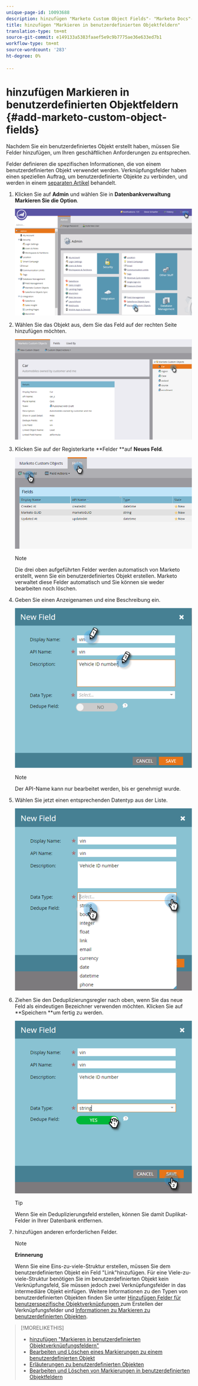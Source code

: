 ```yaml
---
unique-page-id: 10093688
description: hinzufügen "Marketo Custom Object Fields"- "Marketo Docs"- Produktdokumentation
title: hinzufügen "Markieren in benutzerdefinierten Objektfeldern"
translation-type: tm+mt
source-git-commit: e149133a5383faaef5e9c9b7775ae36e633ed7b1
workflow-type: tm+mt
source-wordcount: '283'
ht-degree: 0%

---
```



# hinzufügen Markieren in benutzerdefinierten Objektfeldern {#add-marketo-custom-object-fields}

Nachdem Sie ein benutzerdefiniertes Objekt erstellt haben, müssen Sie Felder hinzufügen, um Ihren geschäftlichen Anforderungen zu entsprechen.

Felder definieren die spezifischen Informationen, die von einem benutzerdefinierten Objekt verwendet werden. Verknüpfungsfelder haben einen speziellen Auftrag, um benutzerdefinierte Objekte zu verbinden, und werden in einem [separaten Artikel](add-marketo-custom-object-link-fields.md) behandelt.

1. Klicken Sie auf **Admin** und wählen Sie in **Datenbankverwaltung** **Markieren Sie die Option**.

   ![](assets/image2016-1-18-9-3a2-3a6.png)

1. Wählen Sie das Objekt aus, dem Sie das Feld auf der rechten Seite hinzufügen möchten.

   ![](assets/image2016-1-18-9-3a5-3a3.png)

1. Klicken Sie auf der Registerkarte **Felder **auf **Neues Feld**.

   ![](assets/image2015-9-15-16-3a53-3a40.png)

   >[!NOTE]
   >
   >Die drei oben aufgeführten Felder werden automatisch von Marketo erstellt, wenn Sie ein benutzerdefiniertes Objekt erstellen. Marketo verwaltet diese Felder automatisch und Sie können sie weder bearbeiten noch löschen.

1. Geben Sie einen Anzeigenamen und eine Beschreibung ein.

   ![](assets/image2015-10-5-11-3a35-3a48.png)

   >[!NOTE]
   >
   >Der API-Name kann nur bearbeitet werden, bis er genehmigt wurde.

1. Wählen Sie jetzt einen entsprechenden Datentyp aus der Liste.

   ![](assets/image2015-10-5-11-3a37-3a24.png)

1. Ziehen Sie den Deduplizierungsregler nach oben, wenn Sie das neue Feld als eindeutigen Bezeichner verwenden möchten. Klicken Sie auf **Speichern **um fertig zu werden.

   ![](assets/image2015-10-5-11-3a40-3a12.png)

   >[!TIP]
   >
   >Wenn Sie ein Deduplizierungsfeld erstellen, können Sie damit Duplikat-Felder in Ihrer Datenbank entfernen.

1. hinzufügen anderen erforderlichen Felder.

   >[!NOTE]
   >
   >**Erinnerung**
   >
   >
   >Wenn Sie eine Eins-zu-viele-Struktur erstellen, müssen Sie dem benutzerdefinierten Objekt ein Feld &quot;Link&quot;hinzufügen. Für eine Viele-zu-viele-Struktur benötigen Sie im benutzerdefinierten Objekt kein Verknüpfungsfeld, Sie müssen jedoch zwei Verknüpfungsfelder in das intermediäre Objekt einfügen. Weitere Informationen zu den Typen von benutzerdefinierten Objekten finden Sie unter [Hinzufügen Felder für benutzerspezifische Objektverknüpfungen ](add-marketo-custom-object-link-fields.md) zum Erstellen der Verknüpfungsfelder und [Informationen zu Markieren zu benutzerdefinierten Objekten](understanding-marketo-custom-objects.md).

>[!MORELIKETHIS]
>
>* [hinzufügen &quot;Markieren in benutzerdefinierten Objektverknüpfungsfeldern&quot;](add-marketo-custom-object-link-fields.md)
>* [Bearbeiten und Löschen eines Markierungen zu einem benutzerdefinierten Objekt](edit-and-delete-a-marketo-custom-object.md)
>* [Erläuterungen zu benutzerdefinierten Objekten](understanding-marketo-custom-objects.md)
>* [Bearbeiten und Löschen von Markierungen in benutzerdefinierten Objektfeldern](edit-and-delete-marketo-custom-object-fields.md)

>



